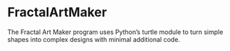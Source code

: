 # FractalArtMaker
The Fractal Art Maker program uses
Python’s turtle module to turn simple shapes into
complex designs with minimal additional code.
